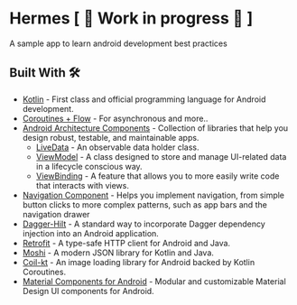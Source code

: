 # Hermes \[ 🚧 Work in progress 🚧 \]

A sample app to learn android development best practices

## Built With 🛠
- [Kotlin](https://kotlinlang.org/) - First class and official programming language for Android development.
- [Coroutines + Flow](https://kotlinlang.org/docs/reference/coroutines-overview.html) - For asynchronous and more..
- [Android Architecture Components](https://developer.android.com/topic/libraries/architecture) - Collection of libraries that help you design robust, testable, and maintainable apps.
  - [LiveData](https://developer.android.com/topic/libraries/architecture/livedata) - An observable data holder class.
  - [ViewModel](https://developer.android.com/topic/libraries/architecture/viewmodel) - A class designed to store and manage UI-related data in a lifecycle conscious way.
  - [ViewBinding](https://developer.android.com/topic/libraries/view-binding) - A feature that allows you to more easily write code that interacts with views.
- [Navigation Component](https://developer.android.com/guide/navigation) - Helps you implement navigation, from simple button clicks to more complex patterns, such as app bars and the navigation drawer
- [Dagger-Hilt](https://dagger.dev/hilt/) - A standard way to incorporate Dagger dependency injection into an Android application.
- [Retrofit](https://square.github.io/retrofit/) - A type-safe HTTP client for Android and Java.
- [Moshi](https://github.com/square/moshi) - A modern JSON library for Kotlin and Java.
- [Coil-kt](https://coil-kt.github.io/coil/) - An image loading library for Android backed by Kotlin Coroutines.
- [Material Components for Android](https://github.com/material-components/material-components-android) - Modular and customizable Material Design UI components for Android.